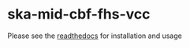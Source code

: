 # ska-mid-cbf-fhs-vcc

Please see the [readthedocs](https://developer.skao.int/projects/ska-mid-cbf-fhs-vcc/en/latest/) for installation and usage
